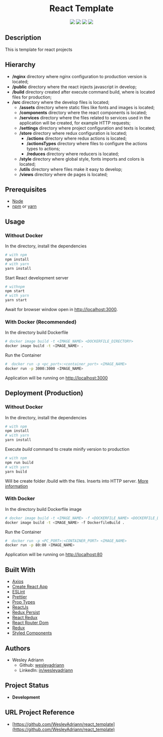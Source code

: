 <h1 align="center">
React Template
</h1>

<p align="center">
  <img src="https://img.shields.io/github/languages/count/wesleyadriann/react_template" />
  <img src="https://img.shields.io/github/last-commit/wesleyadriann/react_template" />
  <img src="https://img.shields.io/github/license/wesleyadriann/react_template" />
    <img src="https://img.shields.io/github/repo-size/wesleyadriann/react_template" />
</p>

## Description

This is template for react projects

## Hierarchy

- **/nginx** directory where nginx configuration to production version is located;
- **/public** directory where the react injects javascript in develop;
- **/build** directory created after execute command build, where is located files for production;
- **/src** directory where the develop files is located;
  - **/assets** directory where static files like fonts and images is located;
  - **/components** directory where the react components is located;
  - **/services** directory where the files related to services used in the application will be created, for example HTTP requests;
  - **/settings** directory where project configuration and texts is located;
  - **/store** directory where redux configuration is located;
    - **/actions** directory where redux actions is located;
    - **/actionsTypes** directory where files to configure the actions types to actions;
    - **/reduces** directory where reducers is located;
  - **/style** directory where global style, fonts imports and colors is located;
  - **/utils** directory where files make it easy to develop;
  - **/views** directory where de pages is located;

## Prerequisites

- [Node](https://nodejs.org/)
- [npm](https://www.npmjs.com) or [yarn](https://yarnpkg.com/)

## Usage
### Without Docker
In the directory, install the dependencies
```bash
# with npm
npm install
# with yarn
yarn install
```
Start React development server
```bash
# withnpm
npm start
# with yarn
yarn start
```
Await for browser window open in [http://localhost:3000](http://localhost:3000).

### With Docker (Recommended)
In the directory build Dockerfile
```bash
# docker image build -t <IMAGE_NAME> <DOCKERFILE_DIRECTORY>
docker image build -t <IMAGE_NAME> .
```
Run the Container
```bash
#  docker run -p <pc_port>:<container_port> <IMAGE_NAME>
docker run -p 3000:3000 <IMAGE_NAME>
```
Application will be running on [http://localhost:3000](http://localhost:3000)
## Deployment (Production)
### Without Docker
In the directory, install the dependencies
```bash
# with npm
npm install
# with yarn
yarn install
```
Execute *build* command to create minify version to production
```bash
# with npm
npm run build
# with yarn
yarn build
```
Will be create folder /build with the files. Inserts into HTTP server. [More information](https://create-react-app.dev/docs/deployment/)

### With Docker
In the directory build Dockerfile image
```bash
# docker image build -t <IMAGE_NAME> -f <DOCKERFILE_NAME> <DOCKERFILE_DIRECTORY>
docker image build -t <IMAGE_NAME> -f DockerfileBuild .
```
Run the Container
```bash
#  docker run -p <PC_PORT>:<CONTAINER_PORT> <IMAGE_NAME>
docker run -p 80:80 <IMAGE_NAME>
```
Application will be running on [http://localhost:80](http://localhost:80)

## Built With

- [Axios](https://github.com/axios/axios)
- [Create React App](https://create-react-app.dev)
- [ESLint](https://eslint.org)
- [Prettier](https://prettier.io/)
- [Prop Types](https://www.npmjs.com/package/prop-types)
- [ReactJs](https://reactjs.org)
- [Redux Persist](https://github.com/rt2zz/redux-persist)
- [React Redux](https://react-redux.js.org)
- [React Router Dom](https://github.com/ReactTraining/react-router)
- [Redux](https://redux.js.org)
- [Styled Components](https://www.styled-components.com)

## Authors
- Wesley Adriann
  - Github: [wesleyadriann](https://github.com/WesleyAdriann)
  - LinkedIn: [in/wesleyadriann](https://www.linkedin.com/in/wesleyadriann/)

## Project Status

- **Development**

## URL Project Reference

- [https://github.com/WesleyAdriann/react_template](https://github.com/WesleyAdriann/react_template)
